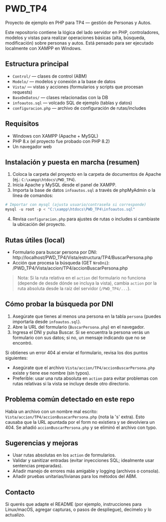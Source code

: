 # PWD_TP4

Proyecto de ejemplo en PHP para TP4 — gestión de Personas y Autos.

Este repositorio contiene la lógica del lado servidor en PHP, controladores, modelos y vistas para realizar operaciones básicas (alta, búsqueda, modificación) sobre personas y autos. Está pensado para ser ejecutado localmente con XAMPP en Windows.

## Estructura principal

- `Control/` — clases de control (ABM)
- `Modelo/` — modelos y conexión a la base de datos
- `Vista/` — vistas y acciones (formularios y scripts que procesan requests)
- `BaseDeDatos/` — clases relacionadas con la DB
- `infoautos.sql` — volcado SQL de ejemplo (tablas y datos)
- `configuracion.php` — archivo de configuración de rutas/includes

## Requisitos

- Windows con XAMPP (Apache + MySQL)
- PHP 8.x (el proyecto fue probado con PHP 8.2)
- Un navegador web

## Instalación y puesta en marcha (resumen)

1. Coloca la carpeta del proyecto en la carpeta de documentos de Apache (ej.: `C:\xampp\htdocs\PWD_TP4`).
2. Inicia Apache y MySQL desde el panel de XAMPP.
3. Importa la base de datos `infoautos.sql` a través de phpMyAdmin o la línea de comandos:

```powershell
# Importar con mysql (ajusta usuario/contraseña si corresponde)
mysql -u root -p < "C:\xampp\htdocs\PWD_TP4\infoautos.sql"
```

4. Revisa `configuracion.php` para ajustes de rutas o includes si cambiaste la ubicación del proyecto.

## Rutas útiles (local)

- Formulario para buscar persona por DNI:
  http://localhost/PWD_TP4/Vista/estructura/TP4/BuscarPersona.php
- Acción que procesa la búsqueda (GET `NroDni`):
  /PWD_TP4/Vista/accion/TP4/accionBuscarPersona.php

> Nota: Si la ruta relativa en el `action` del formulario no funciona (depende de desde dónde se incluya la vista), cambia `action` por la ruta absoluta desde la raíz del servidor (`/PWD_TP4/...`).

## Cómo probar la búsqueda por DNI

1. Asegúrate que tienes al menos una persona en la tabla `persona` (puedes importarla desde `infoautos.sql`).
2. Abre la URL del formulario (`BuscarPersona.php`) en el navegador.
3. Ingresa el DNI y pulsa Buscar. Si se encuentra la persona verás un formulario con sus datos; si no, un mensaje indicando que no se encontró.

Si obtienes un error 404 al enviar el formulario, revisa los dos puntos siguientes:

- Asegúrate que el archivo `Vista/accion/TP4/accionBuscarPersona.php` existe y tiene ese nombre (sin typos).
- Preferible: usar una ruta absoluta en `action` para evitar problemas con rutas relativas si la vista se incluye desde otro directorio.

## Problema común detectado en este repo

Había un archivo con un nombre mal escrito: `Vista/accion/TP4/accionBusacarPersona.php` (nota la 's' extra). Esto causaba que la URL apuntada por el form no existiera y se devolviera un 404. Se añadió `accionBuscarPersona.php` y se eliminó el archivo con typo.

## Sugerencias y mejoras

- Usar rutas absolutas en los `action` de formularios.
- Validar y sanitizar entradas (evitar inyecciones SQL; idealmente usar sentencias preparadas).
- Añadir manejo de errores más amigable y logging (archivos o consola).
- Añadir pruebas unitarias/livianas para los métodos del ABM.

## Contacto

Si querés que adapte el README (por ejemplo, instrucciones para Linux/macOS, agregar capturas, o pasos de despliegue), decímelo y lo actualizo.
